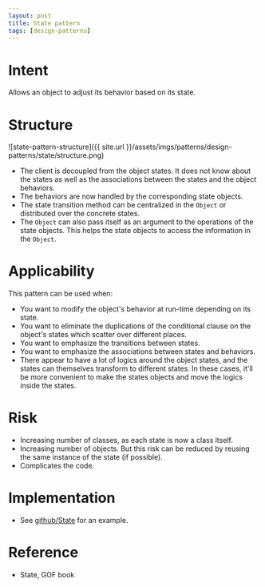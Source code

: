 ```yaml
---
layout: post
title: State pattern
tags: [design-patterns]
---
```


# Intent

Allows an object to adjust its behavior based on its state.

# Structure

![state-pattern-structure]({{ site.url }}/assets/imgs/patterns/design-patterns/state/structure.png)

- The client is decoupled from the object states. It does not know about the states as well as the associations between the states and the object behaviors.
- The behaviors are now handled by the corresponding state objects.
- The state transition method can be centralized in the `Object` or distributed over the concrete states.
- The `Object` can also pass itself as an argument to the operations of the state objects. This helps the state objects to access the information in the `Object`.

# Applicability

This pattern can be used when:

- You want to modify the object's behavior at run-time depending on its state.
- You want to eliminate the duplications of the conditional clause on the object's states which scatter over different places.
- You want to emphasize the transitions between states.
- You want to emphasize the associations between states and behaviors.
- There appear to have a lot of logics around the object states, and the states can themselves transform to different states. In these cases, it'll be more convenient to make the states objects and move the logics inside the states.

# Risk

- Increasing number of classes, as each state is now a class itself.
- Increasing number of objects. But this risk can be reduced by reusing the same instance of the state (if possible).
- Complicates the code.

# Implementation

- See [github/State](https://github.com/khanhpdt/design-patterns/tree/master/src/main/java/org/khanhpdt/designpatterns/state) for an example.

# Reference

- State, GOF book
